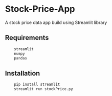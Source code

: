 # Stock-Price-App
A stock price data app build using Streamlit library

## Requirements

```bash
    streamlit
    numpy
    pandas
```
## Installation

```bash
    pip install streamlit
    streamlit run stockPrice.py
```
    
